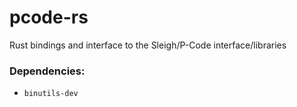 # pcode-rs

Rust bindings and interface to the Sleigh/P-Code interface/libraries

### Dependencies:

* `binutils-dev`
